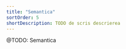 ```yaml
---
title: "Semantica"
sortOrder: 5
shortDescription: TODO de scris descrierea
---
```


@TODO: Semantica

